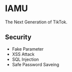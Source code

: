 # IAMU

The Next Generation of TikTok.

## Security

- Fake Parameter
- XSS Attack
- SQL Injection
- Safe Password Saveing
